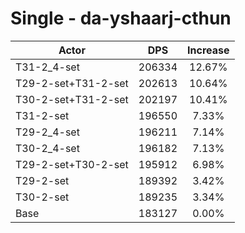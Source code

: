 # Single - da-yshaarj-cthun
| Actor | DPS | Increase |
|---|:---:|:---:|
|T31-2_4-set|206334|12.67%|
|T29-2-set+T31-2-set|202613|10.64%|
|T30-2-set+T31-2-set|202197|10.41%|
|T31-2-set|196550|7.33%|
|T29-2_4-set|196211|7.14%|
|T30-2_4-set|196182|7.13%|
|T29-2-set+T30-2-set|195912|6.98%|
|T29-2-set|189392|3.42%|
|T30-2-set|189235|3.34%|
|Base|183127|0.00%|
